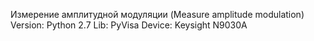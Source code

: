 Измерение амплитудной модуляции (Measure amplitude modulation)
Version: Python 2.7
Lib: PyVisa
Device: Keysight N9030A
